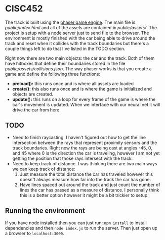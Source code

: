 # CISC452

The track is built using the [phaser game engine](https://phaser.io/). The main file is *public/index.html* and all of the assets are contained in *public/assets/*. The project is setup with a node server just to send file to the browser. The environment is mostly finished with the car being able to drive around the track and reset when it collides with the track boundaries but there's a couple things left to do that I've listed in the TODO section. 

Right now there are two main objects: the car and the track. Both of them have hitboxes that define their boundaries stored in the file *public/assets/collisions.json*. The way phaser works is that you create a game and define the following three functions: 
  - **preload():** this runs once and is where all assets are loaded
  - **create():** this also runs once and is where the game is initialized and objects are created.
  - **update():** this runs on a loop for every frame of the game is where the car's movement is updated. When we interface with our neural net it will drive the car from here.
  
## TODO
- Need to finish raycasting. I haven't figured out how to get the line intersection between the rays that represent proximity sensors and the track boundaries. Right now the rays are being cast at angles -45, 0, and 45 where 0 is the direction the car is traveling, however I am not yet getting the position that those rays intersect with the track. 
- Need to keep track of distance. I was thinking there are two main ways we can keep track of distance:
  1. Just measure the total distance the car has traveled however this doesn't always measure how far into the track the car has gone.
  2. Have lines spaced out around the track and just count the number of lines the car has passed as a measure of distance. I personally think this is a better option however it might be a bit trickier to setup.

## Running the environment
If you have node installed then you can just run: `npm install` to install dependencies and then `node index.js` to run the server.
Then just open up a browser to `localhost:3000`.
